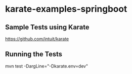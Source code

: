 # karate-examples-springboot

## Sample Tests using Karate
https://github.com/intuit/karate

## Running the Tests
mvn test -DargLine="-Dkarate.env=dev"
